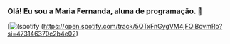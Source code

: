 ### Olá! Eu sou a Maria Fernanda, aluna de programação. 👋

[![(spotify](https://img.shields.io/badge/Spotify-1ED760?&style=for-the-badge&logo=spotify&logoColor=white) (https://open.spotify.com/track/5QTxFnGygVM4jFQiBovmRo?si=473146370c2b4e02)
